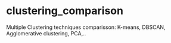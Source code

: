 # clustering_comparison
Multiple Clustering techniques comparisson: K-means, DBSCAN, Agglomerative clustering, PCA,..
